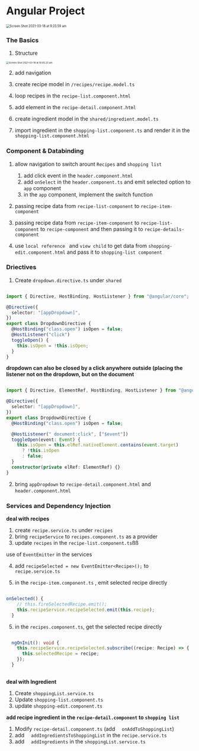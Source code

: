 # Angular Project



<img src="/Users/henrylong/Library/Application Support/typora-user-images/Screen Shot 2021-03-18 at 9.23.59 am.png" alt="Screen Shot 2021-03-18 at 9.23.59 am" style="zoom:60%;" />

### The Basics



1. Structure 



<img src="/Users/henrylong/Library/Application Support/typora-user-images/Screen Shot 2021-03-18 at 10.05.23 am.png" alt="Screen Shot 2021-03-18 at 10.05.23 am" style="zoom:45%;" />



2. add navigation

3. create recipe model in `/recipes/recipe.model.ts`

4. loop recipes in the `recipe-list.component.html`

5. add element in the `recipe-detail.component.html`

6. create ingredient model in the `shared/ingredient.model.ts`

7. import ingredient in the `shopping-list.component.ts` and render it in the `shopping-list.component.html`

   

### Component & Databinding

1. allow navigation to switch arount `Recipes` and `shopping list`
   1. add click event in the `header.component.html`
   2. add `onSelect` in the `header.component.ts` and emit selected option to `app` component
   3. in the `app` component, implement the switch function 

2. passing recipe data from `recipe-list-component` to `recipe-item-component`
3. passing recipe data from `recipe-item-component` to `recipe-list-component` to `recipe-component` and then passing it to `recipe-details-component`
4. use `local reference ` and `view child`  to get data from `shopping-edit.component.html`  and pass it to `shopping-list component`



### Driectives

1. Create `dropdown.directive.ts` under `shared`

   

```typescript

import { Directive, HostBinding, HostListener } from "@angular/core";

@Directive({
  selector: "[appDropdown]",
})
export class DropdownDirective {
  @HostBinding("class.open") isOpen = false;
  @HostListener("click")
  toggleOpen() {
    this.isOpen = !this.isOpen;
  }
}

```



**dropdown can also be closed by a click anywhere outside (placing the listener not on the dropdown, but on the document**



```typescript

import { Directive, ElementRef, HostBinding, HostListener } from "@angular/core";

@Directive({
  selector: "[appDropdown]",
})
export class DropdownDirective {
  @HostBinding("class.open") isOpen = false;

  @HostListener(" document:click", ["$event"])
  toggleOpen(event: Event) {
    this.isOpen = this.elRef.nativeElement.contains(event.target)
      ? !this.isOpen
      : false;
  }
  constructor(private elRef: ElementRef) {}
}

```



2. bring `appDropdown` to `recipe-detail.component.html` and `header.component.html`



### Services and Dependency Injection



**deal with recipes**



1. create `recipe.service.ts` under `recipes`
2. bring `recipeService` to `recipes.component.ts` as a provider 
3. update `recipes` in the `recipe-list.component.ts`ßß



use of `EventEmitter` in the services

4. add `recipeSelected = new EventEmitter<Recipe>();` to `recipe.service.ts`

5. in the `recipe-item.component.ts` , emit selected recipe directly

   

```typescript

onSelected() {
    // this.fireSelectedRecipe.emit();
    this.recipeService.recipeSelected.emit(this.recipe);
  }

```



5. in the `recipes.component.ts`, get the selected recipe directly

```typescript

  ngOnInit(): void {
    this.recipeService.recipeSelected.subscribe((recipe: Recipe) => {
      this.selectedRecipe = recipe;
    });
  }
  
```





**deal with Ingredient**

1. Create `shoppingList.service.ts`
2. Update `shopping-list.component.ts`
3. update `shopping-edit.component.ts`



**add recipe ingredient in the `recipe-detail.component` to `shopping list`**

1. Modify `recipe-detail.component.ts` (add `  onAddToShoppingList`)
2. add `  addIngredientsToShoppingList` in the `recipe.service.ts`
3. add `  addIngredients` in the `shoppingList.service.ts`



